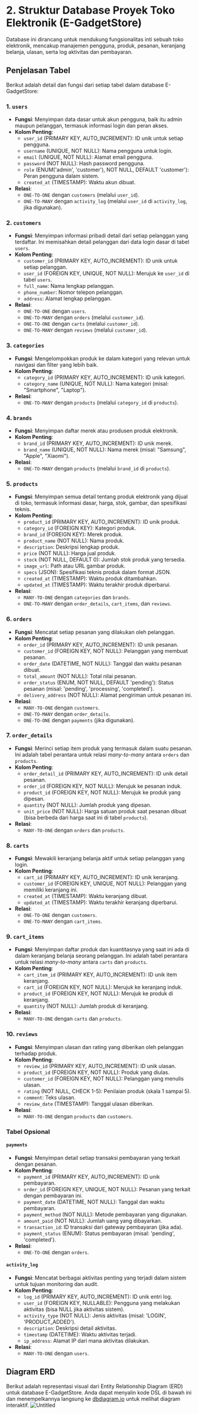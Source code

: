 # 2. Struktur Database Proyek Toko Elektronik (E-GadgetStore)

Database ini dirancang untuk mendukung fungsionalitas inti sebuah toko elektronik, mencakup manajemen pengguna, produk, pesanan, keranjang belanja, ulasan, serta log aktivitas dan pembayaran.

## Penjelasan Tabel

Berikut adalah detail dan fungsi dari setiap tabel dalam database E-GadgetStore:

### 1. `users`

* **Fungsi**: Menyimpan data dasar untuk akun pengguna, baik itu admin maupun pelanggan, termasuk informasi login dan peran akses.
* **Kolom Penting**:
    * `user_id` (PRIMARY KEY, AUTO_INCREMENT): ID unik untuk setiap pengguna.
    * `username` (UNIQUE, NOT NULL): Nama pengguna untuk login.
    * `email` (UNIQUE, NOT NULL): Alamat email pengguna.
    * `password` (NOT NULL): Hash password pengguna.
    * `role` (ENUM('admin', 'customer'), NOT NULL, DEFAULT 'customer'): Peran pengguna dalam sistem.
    * `created_at` (TIMESTAMP): Waktu akun dibuat.
* **Relasi**:
    * `ONE-TO-ONE` dengan `customers` (melalui `user_id`).
    * `ONE-TO-MANY` dengan `activity_log` (melalui `user_id` di `activity_log`, jika digunakan).

### 2. `customers`

* **Fungsi**: Menyimpan informasi pribadi detail dari setiap pelanggan yang terdaftar. Ini memisahkan detail pelanggan dari data login dasar di tabel `users`.
* **Kolom Penting**:
    * `customer_id` (PRIMARY KEY, AUTO_INCREMENT): ID unik untuk setiap pelanggan.
    * `user_id` (FOREIGN KEY, UNIQUE, NOT NULL): Merujuk ke `user_id` di tabel `users`.
    * `full_name`: Nama lengkap pelanggan.
    * `phone_number`: Nomor telepon pelanggan.
    * `address`: Alamat lengkap pelanggan.
* **Relasi**:
    * `ONE-TO-ONE` dengan `users`.
    * `ONE-TO-MANY` dengan `orders` (melalui `customer_id`).
    * `ONE-TO-ONE` dengan `carts` (melalui `customer_id`).
    * `ONE-TO-MANY` dengan `reviews` (melalui `customer_id`).

### 3. `categories`

* **Fungsi**: Mengelompokkan produk ke dalam kategori yang relevan untuk navigasi dan filter yang lebih baik.
* **Kolom Penting**:
    * `category_id` (PRIMARY KEY, AUTO_INCREMENT): ID unik kategori.
    * `category_name` (UNIQUE, NOT NULL): Nama kategori (misal: "Smartphone", "Laptop").
* **Relasi**:
    * `ONE-TO-MANY` dengan `products` (melalui `category_id` di `products`).

### 4. `brands`

* **Fungsi**: Menyimpan daftar merek atau produsen produk elektronik.
* **Kolom Penting**:
    * `brand_id` (PRIMARY KEY, AUTO_INCREMENT): ID unik merek.
    * `brand_name` (UNIQUE, NOT NULL): Nama merek (misal: "Samsung", "Apple", "Xiaomi").
* **Relasi**:
    * `ONE-TO-MANY` dengan `products` (melalui `brand_id` di `products`).

### 5. `products`

* **Fungsi**: Menyimpan semua detail tentang produk elektronik yang dijual di toko, termasuk informasi dasar, harga, stok, gambar, dan spesifikasi teknis.
* **Kolom Penting**:
    * `product_id` (PRIMARY KEY, AUTO_INCREMENT): ID unik produk.
    * `category_id` (FOREIGN KEY): Kategori produk.
    * `brand_id` (FOREIGN KEY): Merek produk.
    * `product_name` (NOT NULL): Nama produk.
    * `description`: Deskripsi lengkap produk.
    * `price` (NOT NULL): Harga jual produk.
    * `stock` (NOT NULL, DEFAULT 0): Jumlah stok produk yang tersedia.
    * `image_url`: Path atau URL gambar produk.
    * `specs` (JSON): Spesifikasi teknis produk dalam format JSON.
    * `created_at` (TIMESTAMP): Waktu produk ditambahkan.
    * `updated_at` (TIMESTAMP): Waktu terakhir produk diperbarui.
* **Relasi**:
    * `MANY-TO-ONE` dengan `categories` dan `brands`.
    * `ONE-TO-MANY` dengan `order_details`, `cart_items`, dan `reviews`.

### 6. `orders`

* **Fungsi**: Mencatat setiap pesanan yang dilakukan oleh pelanggan.
* **Kolom Penting**:
    * `order_id` (PRIMARY KEY, AUTO_INCREMENT): ID unik pesanan.
    * `customer_id` (FOREIGN KEY, NOT NULL): Pelanggan yang membuat pesanan.
    * `order_date` (DATETIME, NOT NULL): Tanggal dan waktu pesanan dibuat.
    * `total_amount` (NOT NULL): Total nilai pesanan.
    * `order_status` (ENUM, NOT NULL, DEFAULT 'pending'): Status pesanan (misal: 'pending', 'processing', 'completed').
    * `delivery_address` (NOT NULL): Alamat pengiriman untuk pesanan ini.
* **Relasi**:
    * `MANY-TO-ONE` dengan `customers`.
    * `ONE-TO-MANY` dengan `order_details`.
    * `ONE-TO-ONE` dengan `payments` (jika digunakan).

### 7. `order_details`

* **Fungsi**: Merinci setiap item produk yang termasuk dalam suatu pesanan. Ini adalah tabel perantara untuk relasi *many-to-many* antara `orders` dan `products`.
* **Kolom Penting**:
    * `order_detail_id` (PRIMARY KEY, AUTO_INCREMENT): ID unik detail pesanan.
    * `order_id` (FOREIGN KEY, NOT NULL): Merujuk ke pesanan induk.
    * `product_id` (FOREIGN KEY, NOT NULL): Merujuk ke produk yang dipesan.
    * `quantity` (NOT NULL): Jumlah produk yang dipesan.
    * `unit_price` (NOT NULL): Harga satuan produk saat pesanan dibuat (bisa berbeda dari harga saat ini di tabel `products`).
* **Relasi**:
    * `MANY-TO-ONE` dengan `orders` dan `products`.

### 8. `carts`

* **Fungsi**: Mewakili keranjang belanja aktif untuk setiap pelanggan yang login.
* **Kolom Penting**:
    * `cart_id` (PRIMARY KEY, AUTO_INCREMENT): ID unik keranjang.
    * `customer_id` (FOREIGN KEY, UNIQUE, NOT NULL): Pelanggan yang memiliki keranjang ini.
    * `created_at` (TIMESTAMP): Waktu keranjang dibuat.
    * `updated_at` (TIMESTAMP): Waktu terakhir keranjang diperbarui.
* **Relasi**:
    * `ONE-TO-ONE` dengan `customers`.
    * `ONE-TO-MANY` dengan `cart_items`.

### 9. `cart_items`

* **Fungsi**: Menyimpan daftar produk dan kuantitasnya yang saat ini ada di dalam keranjang belanja seorang pelanggan. Ini adalah tabel perantara untuk relasi *many-to-many* antara `carts` dan `products`.
* **Kolom Penting**:
    * `cart_item_id` (PRIMARY KEY, AUTO_INCREMENT): ID unik item keranjang.
    * `cart_id` (FOREIGN KEY, NOT NULL): Merujuk ke keranjang induk.
    * `product_id` (FOREIGN KEY, NOT NULL): Merujuk ke produk di keranjang.
    * `quantity` (NOT NULL): Jumlah produk di keranjang.
* **Relasi**:
    * `MANY-TO-ONE` dengan `carts` dan `products`.

### 10. `reviews`

* **Fungsi**: Menyimpan ulasan dan rating yang diberikan oleh pelanggan terhadap produk.
* **Kolom Penting**:
    * `review_id` (PRIMARY KEY, AUTO_INCREMENT): ID unik ulasan.
    * `product_id` (FOREIGN KEY, NOT NULL): Produk yang diulas.
    * `customer_id` (FOREIGN KEY, NOT NULL): Pelanggan yang menulis ulasan.
    * `rating` (NOT NULL, CHECK 1-5): Penilaian produk (skala 1 sampai 5).
    * `comment`: Teks ulasan.
    * `review_date` (TIMESTAMP): Tanggal ulasan diberikan.
* **Relasi**:
    * `MANY-TO-ONE` dengan `products` dan `customers`.

### Tabel Opsional

#### `payments`

* **Fungsi**: Menyimpan detail setiap transaksi pembayaran yang terkait dengan pesanan.
* **Kolom Penting**:
    * `payment_id` (PRIMARY KEY, AUTO_INCREMENT): ID unik pembayaran.
    * `order_id` (FOREIGN KEY, UNIQUE, NOT NULL): Pesanan yang terkait dengan pembayaran ini.
    * `payment_date` (DATETIME, NOT NULL): Tanggal dan waktu pembayaran.
    * `payment_method` (NOT NULL): Metode pembayaran yang digunakan.
    * `amount_paid` (NOT NULL): Jumlah uang yang dibayarkan.
    * `transaction_id`: ID transaksi dari gateway pembayaran (jika ada).
    * `payment_status` (ENUM): Status pembayaran (misal: 'pending', 'completed').
* **Relasi**:
    * `ONE-TO-ONE` dengan `orders`.

#### `activity_log`

* **Fungsi**: Mencatat berbagai aktivitas penting yang terjadi dalam sistem untuk tujuan monitoring dan audit.
* **Kolom Penting**:
    * `log_id` (PRIMARY KEY, AUTO_INCREMENT): ID unik entri log.
    * `user_id` (FOREIGN KEY, NULLABLE): Pengguna yang melakukan aktivitas (bisa NULL jika aktivitas sistem).
    * `activity_type` (NOT NULL): Jenis aktivitas (misal: 'LOGIN', 'PRODUCT_ADDED').
    * `description`: Deskripsi detail aktivitas.
    * `timestamp` (DATETIME): Waktu aktivitas terjadi.
    * `ip_address`: Alamat IP dari mana aktivitas dilakukan.
* **Relasi**:
    * `MANY-TO-ONE` dengan `users`.

## Diagram ERD

Berikut adalah representasi visual dari Entity Relationship Diagram (ERD) untuk database E-GadgetStore. Anda dapat menyalin kode DSL di bawah ini dan menempelkannya langsung ke [dbdiagram.io](https://dbdiagram.io/) untuk melihat diagram interaktif.
![Untitled](https://github.com/user-attachments/assets/cf274167-7445-457b-a6e6-3eeab9813b10)
